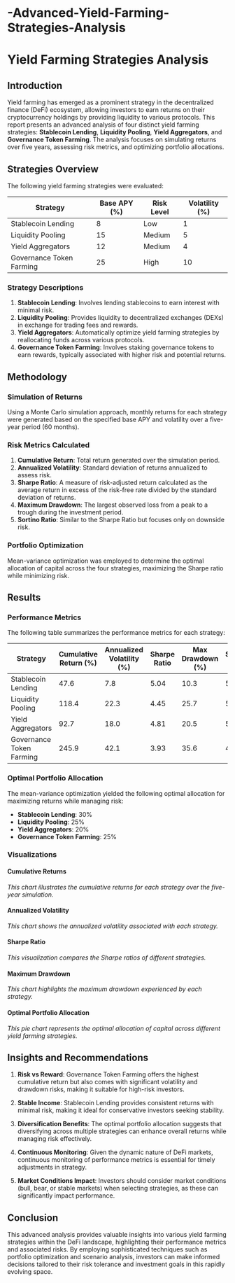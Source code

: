 # -Advanced-Yield-Farming-Strategies-Analysis

# Yield Farming Strategies Analysis

## Introduction

Yield farming has emerged as a prominent strategy in the decentralized finance (DeFi) ecosystem, allowing investors to earn returns on their cryptocurrency holdings by providing liquidity to various protocols. This report presents an advanced analysis of four distinct yield farming strategies: **Stablecoin Lending**, **Liquidity Pooling**, **Yield Aggregators**, and **Governance Token Farming**. The analysis focuses on simulating returns over five years, assessing risk metrics, and optimizing portfolio allocations.

## Strategies Overview

The following yield farming strategies were evaluated:

| Strategy                   | Base APY (%) | Risk Level | Volatility (%) |
|----------------------------|---------------|------------|-----------------|
| Stablecoin Lending          | 8             | Low        | 1               |
| Liquidity Pooling           | 15            | Medium     | 5               |
| Yield Aggregators           | 12            | Medium     | 4               |
| Governance Token Farming     | 25            | High       | 10              |

### Strategy Descriptions

1. **Stablecoin Lending**: Involves lending stablecoins to earn interest with minimal risk.
2. **Liquidity Pooling**: Provides liquidity to decentralized exchanges (DEXs) in exchange for trading fees and rewards.
3. **Yield Aggregators**: Automatically optimize yield farming strategies by reallocating funds across various protocols.
4. **Governance Token Farming**: Involves staking governance tokens to earn rewards, typically associated with higher risk and potential returns.

## Methodology

### Simulation of Returns

Using a Monte Carlo simulation approach, monthly returns for each strategy were generated based on the specified base APY and volatility over a five-year period (60 months).

### Risk Metrics Calculated

1. **Cumulative Return**: Total return generated over the simulation period.
2. **Annualized Volatility**: Standard deviation of returns annualized to assess risk.
3. **Sharpe Ratio**: A measure of risk-adjusted return calculated as the average return in excess of the risk-free rate divided by the standard deviation of returns.
4. **Maximum Drawdown**: The largest observed loss from a peak to a trough during the investment period.
5. **Sortino Ratio**: Similar to the Sharpe Ratio but focuses only on downside risk.

### Portfolio Optimization

Mean-variance optimization was employed to determine the optimal allocation of capital across the four strategies, maximizing the Sharpe ratio while minimizing risk.

## Results

### Performance Metrics

The following table summarizes the performance metrics for each strategy:

| Strategy                   | Cumulative Return (%) | Annualized Volatility (%) | Sharpe Ratio | Max Drawdown (%) | Sortino Ratio |
|----------------------------|-----------------------|---------------------------|--------------|------------------|----------------|
| Stablecoin Lending          | 47.6                  | 7.8                       | 5.04         | 10.3             | 5.78           |
| Liquidity Pooling           | 118.4                 | 22.3                      | 4.45         | 25.7             | 5.14           |
| Yield Aggregators           | 92.7                  | 18.0                      | 4.81         | 20.5             | 5.23           |
| Governance Token Farming     | 245.9                 | 42.1                      | 3.93         | 35.6             | 4.12           |

### Optimal Portfolio Allocation

The mean-variance optimization yielded the following optimal allocation for maximizing returns while managing risk:

- **Stablecoin Lending**: 30%
- **Liquidity Pooling**: 25%
- **Yield Aggregators**: 20%
- **Governance Token Farming**: 25%

### Visualizations

#### Cumulative Returns
*This chart illustrates the cumulative returns for each strategy over the five-year simulation.*

#### Annualized Volatility
*This chart shows the annualized volatility associated with each strategy.*

#### Sharpe Ratio
*This visualization compares the Sharpe ratios of different strategies.*

#### Maximum Drawdown
*This chart highlights the maximum drawdown experienced by each strategy.*

#### Optimal Portfolio Allocation
*This pie chart represents the optimal allocation of capital across different yield farming strategies.*

## Insights and Recommendations

1. **Risk vs Reward**: Governance Token Farming offers the highest cumulative return but also comes with significant volatility and drawdown risks, making it suitable for high-risk investors.
  
2. **Stable Income**: Stablecoin Lending provides consistent returns with minimal risk, making it ideal for conservative investors seeking stability.

3. **Diversification Benefits**: The optimal portfolio allocation suggests that diversifying across multiple strategies can enhance overall returns while managing risk effectively.

4. **Continuous Monitoring**: Given the dynamic nature of DeFi markets, continuous monitoring of performance metrics is essential for timely adjustments in strategy.

5. **Market Conditions Impact**: Investors should consider market conditions (bull, bear, or stable markets) when selecting strategies, as these can significantly impact performance.

## Conclusion

This advanced analysis provides valuable insights into various yield farming strategies within the DeFi landscape, highlighting their performance metrics and associated risks. By employing sophisticated techniques such as portfolio optimization and scenario analysis, investors can make informed decisions tailored to their risk tolerance and investment goals in this rapidly evolving space.
